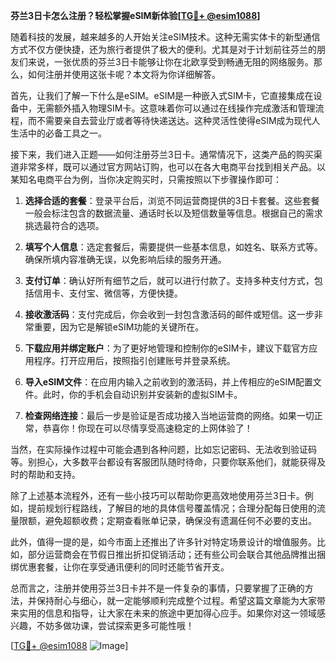 **芬兰3日卡怎么注册？轻松掌握eSIM新体验[[TG💪+ @esim1088](https://t.me/s/esim1088)]**

随着科技的发展，越来越多的人开始关注eSIM技术。这种无需实体卡的新型通信方式不仅方便快捷，还为旅行者提供了极大的便利。尤其是对于计划前往芬兰的朋友们来说，一张优质的芬兰3日卡能够让你在北欧享受到畅通无阻的网络服务。那么，如何注册并使用这张卡呢？本文将为你详细解答。

首先，让我们了解一下什么是eSIM。eSIM是一种嵌入式SIM卡，它直接集成在设备中，无需额外插入物理SIM卡。这意味着你可以通过在线操作完成激活和管理流程，而不需要亲自去营业厅或者等待快递送达。这种灵活性使得eSIM成为现代人生活中的必备工具之一。

接下来，我们进入正题——如何注册芬兰3日卡。通常情况下，这类产品的购买渠道非常多样，既可以通过官方网站订购，也可以在各大电商平台找到相关产品。以某知名电商平台为例，当你决定购买时，只需按照以下步骤操作即可：

1. **选择合适的套餐**：登录平台后，浏览不同运营商提供的3日卡套餐。这些套餐一般会标注包含的数据流量、通话时长以及短信数量等信息。根据自己的需求挑选最符合的选项。

2. **填写个人信息**：选定套餐后，需要提供一些基本信息，如姓名、联系方式等。确保所填内容准确无误，以免影响后续的服务开通。

3. **支付订单**：确认好所有细节之后，就可以进行付款了。支持多种支付方式，包括信用卡、支付宝、微信等，方便快捷。

4. **接收激活码**：支付完成后，你会收到一封包含激活码的邮件或短信。这一步非常重要，因为它是解锁eSIM功能的关键所在。

5. **下载应用并绑定账户**：为了更好地管理和控制你的eSIM卡，建议下载官方应用程序。打开应用后，按照指引创建账号并登录系统。

6. **导入eSIM文件**：在应用内输入之前收到的激活码，并上传相应的eSIM配置文件。此时，你的手机会自动识别并安装新的虚拟SIM卡。

7. **检查网络连接**：最后一步是验证是否成功接入当地运营商的网络。如果一切正常，恭喜你！你现在可以尽情享受高速稳定的上网体验了！

当然，在实际操作过程中可能会遇到各种问题，比如忘记密码、无法收到验证码等。别担心，大多数平台都设有客服团队随时待命，只要你联系他们，就能获得及时的帮助和支持。

除了上述基本流程外，还有一些小技巧可以帮助你更高效地使用芬兰3日卡。例如，提前规划行程路线，了解目的地的具体信号覆盖情况；合理分配每日使用的流量限额，避免超额收费；定期查看账单记录，确保没有遗漏任何不必要的支出。

此外，值得一提的是，如今市面上还推出了许多针对特定场景设计的增值服务。比如，部分运营商会在节假日推出折扣促销活动；还有些公司会联合其他品牌推出捆绑优惠套餐，让你在享受通讯便利的同时还能节省开支。

总而言之，注册并使用芬兰3日卡并不是一件复杂的事情，只要掌握了正确的方法，并保持耐心与细心，就一定能够顺利完成整个过程。希望这篇文章能为大家带来实用的信息和指导，让大家在未来的旅途中更加得心应手。如果你对这一领域感兴趣，不妨多做功课，尝试探索更多可能性哦！

[[TG💪+ @esim1088](https://t.me/s/esim1088) ![Image](https://i.postimg.cc/4NQfJmqS/Snipaste-2025-05-13-00-14-12.png)]